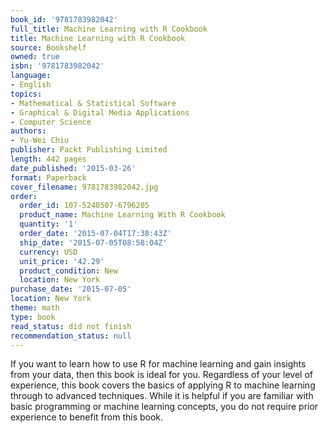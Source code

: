 ```yaml
---
book_id: '9781783982042'
full_title: Machine Learning with R Cookbook
title: Machine Learning with R Cookbook
source: Bookshelf
owned: true
isbn: '9781783982042'
language:
- English
topics:
- Mathematical & Statistical Software
- Graphical & Digital Media Applications
- Computer Science
authors:
- Yu-Wei Chiu
publisher: Packt Publishing Limited
length: 442 pages
date_published: '2015-03-26'
format: Paperback
cover_filename: 9781783982042.jpg
order:
  order_id: 107-5240507-6796205
  product_name: Machine Learning With R Cookbook
  quantity: '1'
  order_date: '2015-07-04T17:38:43Z'
  ship_date: '2015-07-05T08:58:04Z'
  currency: USD
  unit_price: '42.29'
  product_condition: New
  location: New York
purchase_date: '2015-07-05'
location: New York
theme: math
type: book
read_status: did not finish
recommendation_status: null
---
```

If you want to learn how to use R for machine learning and gain insights from your data, then this book is ideal for you. Regardless of your level of experience, this book covers the basics of applying R to machine learning through to advanced techniques. While it is helpful if you are familiar with basic programming or machine learning concepts, you do not require prior experience to benefit from this book.
